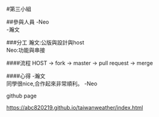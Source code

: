 #第三小組

##參與人員 
-Neo <br>
-瀚文

###分工
瀚文:公版與設計與host <br>
Neo:功能與串接

####流程
HOST -> fork -> master -> pull request -> merge


####心得
-瀚文<br>
同學很nice,合作起來非常順利。
-Neo<br>



github page <br>

https://abc820219.github.io/taiwanweather/index.html
